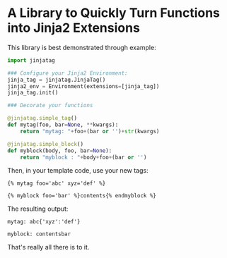 A Library to Quickly Turn Functions into Jinja2 Extensions
==========================================================

This library is best demonstrated through example:

```python
import jinjatag

### Configure your Jinja2 Environment:
jinja_tag = jinjatag.JinjaTag()
jinja2_env = Environment(extensions=[jinja_tag])
jinja_tag.init()

### Decorate your functions

@jinjatag.simple_tag()
def mytag(foo, bar=None, **kwargs):
    return "mytag: "+foo+(bar or '')+str(kwargs)

@jinjatag.simple_block()
def myblock(body, foo, bar=None):
    return "myblock : "+body+foo+(bar or '')

```

Then, in your template code, use your new tags:

    {% mytag foo='abc' xyz='def' %}

    {% myblock foo='bar' %}contents{% endmyblock %}

The resulting output:

    mytag: abc{'xyz':'def'}

    myblock: contentsbar

That's really all there is to it.